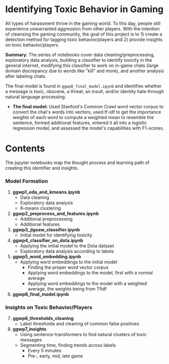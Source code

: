 # Identifying Toxic Behavior in Gaming
All types of harassment thrive in the gaming world. To this day, people still experience unwarranted aggression from other players. With the intention of cleansing the gaming community, the goal of this project is to 1) create a detection method for tagging toxic behavior/players and 2) provide insights on toxic behavior/players.

**Summary**: The series of notebooks cover data cleaning/preprocessing, exploratory data analysis, building a classifier to identify toxicity in the general internet, modifying this classifier to work on in-game chats (large domain discrepancy due to words like "kill" and more), and another analysis after labeling chats. 

The final model is found in `ggwp8_final_model.ipynb` and identifies whether a message is toxic, obscene, a threat, an insult, and/or identity hate through natural language processing.
* **The final model:** Used Stanford's Common Crawl word vector corpus to convert the chat's words into vectors, used tf-idf to get the importance weights of each word to compute a weighted mean to resemble the sentence, formed additional features, entered it all into a logistic regression model, and assessed the model's capabilities with F1-scores.


# Contents
The jupyter notebooks map the thought process and learning path of creating this identifier and insights. 

### Model Formation
1) **ggwp1_eda_and_kmeans.ipynb**
    - Data cleaning
    - Exploratory data analysis
    - K-means clustering
2) **ggwp2_preprocess_and_features.ipynb**
    - Additional preprocessing
    - Additional features
3) **ggwp3_jigsaw_classifier.ipynb**
    - Initial model for identifying toxicity
4) **ggwp4_classifier_on_dota.ipynb**
    - Applying the initial model to the Dota dataset
    - Exploratory data analysis according to labels
5) **ggwp5_word_embedding.ipynb**
    - Applying word embeddings to the initial model
      - Finding the proper word vector corpus
      - Applying word embeddings to the model, first with a normal average
      - Applying word embeddings to the model with a weighted average, the weights being from Tfidf
6) **ggwp8_final_model.ipynb**

### Insights on Toxic Behavior/Players
7) **ggwp6_thresholds_cleaning**
    - Label thresholds and cleaning of common false positives
8) **ggwp7_insights**
    - Using sentence-transformers to find natural clusters of toxic messages
    - Segmenting time, finding trends across labels
        - Every 5 minutes
        - Pre-, early, mid, late game
